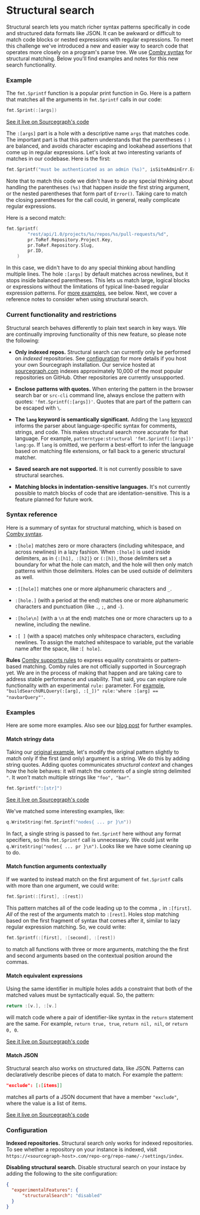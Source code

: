 # Structural search

Structural search lets you match richer syntax patterns specifically in code
and structured data formats like JSON. It can be awkward or difficult to match
code blocks or nested expressions with regular expressions. To meet this
challenge we've introduced a new and easier way to search code that operates
more closely on a program's parse tree. We use [Comby
syntax](https://comby.dev/#match-syntax) for structural matching. Below you'll
find examples and notes for this new search functionality.

### Example

The `fmt.Sprintf` function is a popular print function in Go. Here is a pattern
that matches all the arguments in `fmt.Sprintf` calls in our code:

```go
fmt.Sprint(:[args])
```

[See it live on Sourcegraph's code](https://sourcegraph.com/search?q=repo:%5Egithub%5C.com/sourcegraph/sourcegraph%24++%27fmt.Sprintf%28:%5Bargs%5D%29%27&patternType=structural)

The `:[args]` part is a hole with a descriptive name `args` that matches
code.  The important part is that this pattern understands that the parentheses
`(` `)` are balanced, and avoids character escaping and lookahead assertions
that come up in regular expressions. Let's look at two interesting variants of matches in our codebase. Here is the first:

```go
fmt.Sprintf("must be authenticated as an admin (%s)", isSiteAdminErr.Error())
```

Note that to match this code we didn't have to do any special thinking about
handling the parentheses `(%s)` that happen _inside_ the first string argument,
or the nested parentheses that form part of `Error()`. Taking care to match the
closing parentheses for the call could, in general, really complicate regular
expressions.

Here is a second match:

```go
fmt.Sprintf(
		"rest/api/1.0/projects/%s/repos/%s/pull-requests/%d",
		pr.ToRef.Repository.Project.Key,
		pr.ToRef.Repository.Slug,
		pr.ID,
	)
```

In this case, we didn't have to do any special thinking about handling multiple
lines. The hole `:[args]` by default matches across newlines, but it stops
inside balanced parentheses. This lets us match large, logical blocks or
expressions without the limitations of typical line-based regular expression
patterns. For [more examples](#more-examples), see below. Next, we cover a
reference notes to consider when using structural search.

### Current functionality and restrictions

Structural search behaves differently to plain text search in key ways. We are
continually improving functionality of this new feature, so please note the
following:

- **Only indexed repos.** Structural search can currently only be performed on _indexed_ repositories. See [configuration](#configuration) for more details if you host your own Sourcegraph installation. Our service hosted at [sourcegraph.com](https://sourcegraph.com/search) indexes approximately 10,000 of the most popular repositories on GitHub. Other repositories are currently unsupported.

- **Enclose patterns with quotes.** When entering the pattern in the browser search bar or `src-cli` command line, always enclose the pattern with quotes: `'fmt.Sprintf(:[args])'`. Quotes that are part of the pattern can be escaped with `\`.

- **The `lang` keyword is semantically significant.** Adding the `lang` [keyword](queries.md) informs the parser about language-specific syntax for comments, strings, and code. This makes structural search more accurate for that language. For example, `patterntype:structural 'fmt.Sprintf(:[args])' lang:go`. If `lang` is omitted, we perform a best-effort to infer the language based on matching file extensions, or fall back to a generic structural matcher.

- **Saved search are not supported.** It is not currently possible to save structural searches.

- **Matching blocks in indentation-sensitive languages.** It's not currently possible to match blocks of code that are identation-sensitive. This is a feature planned for future work.

### Syntax reference

Here is a summary of syntax for structural matching, which is based on [Comby syntax](https://comby.dev/#match-syntax).

- `:[hole]` matches zero or more characters (including whitespace, and across
newlines) in a lazy fashion. When `:[hole]` is used inside delimiters, as in
`{:[h1], :[h2]}` or `(:[h])`, those delimiters set a boundary for what the hole
can match, and the hole will then only match patterns within those delimiters.
Holes can be used outside of delimiters as well.

- `:[[hole]]` matches one or more alphanumeric characters and `_`.

- `:[hole.]` (with a period at the end) matches one or more alphanumeric characters and punctuation (like `.`, `;`, and `-`).

- `:[hole\n]` (with a `\n` at the end) matches one or more characters up to a newline, including the newline.

- `:[ ]` (with a space) matches only whitespace characters, excluding newlines. To assign the matched whitespace to variable, put the variable name after the space, like :`[ hole]`.


**Rules** [Comby supports rules](https://comby.dev/#advanced-usage) to express equality constraints or pattern-based matching. Comby rules are not officially supported in Sourcegraph yet. We are in the process of making that happen and are taking care to address stable performance and usability. That said, you can explore rule functionality with an experimental `rule:` parameter. For [example](https://sourcegraph.com/search?q=repo:%5Egithub%5C.com/sourcegraph/sourcegraph%24+%22buildSearchURLQuery%28:%5Barg%5D%2C+:%5B_%5D%29%22+rule:%27where+:%5Barg%5D+%3D%3D+%22navbarQuery%22%27&patternType=structural), `"buildSearchURLQuery(:[arg], :[_])" rule:'where :[arg] == "navbarQuery"'`.

### Examples

Here are some more examples. Also see our [blog post](https://about.sourcegraph.com/blog/going-beyond-regular-expressions-with-structural-code-search) for further examples.

#### Match stringy data

Taking our [original example](#example), let's modify the original pattern
slightly to match only if the first (and only) argument is a string. We do this
by adding string quotes. Adding quotes communicates _structural context_ and
changes how the hole behaves: it will match the contents of a single string
delimited `"`. It _won't_ match multiple strings like `"foo", "bar"`.

```go
fmt.Sprintf(":[str]")
```

[See it live on Sourcegraph's code](https://sourcegraph.com/search?q=repo:%5Egithub%5C.com/sourcegraph/sourcegraph%24++%27fmt.Sprintf%28%22:%5Bargs%5D%22%29%27&patternType=structural)

We've matched some interesting examples, like:

```go
q.WriteString(fmt.Sprintf("nodes{ ... pr }\n"))
```

In fact, a single string is passed to `fmt.Sprintf` here without any format
specifiers, so this `fmt.Sprintf` call is unnecessary. We could just write `q.WriteString("nodes{ ... pr }\n")`. Looks like we have some
cleaning up to do. 

#### Match function arguments contextually

If we wanted to instead match on the first argument of `fmt.Sprintf` calls with more than one argument, we could write:

```go
fmt.Sprint(:[first], :[rest])
```

This pattern matches all of the code leading up to the comma `,` in
`:[first]`. _All_ of the rest of the arguments match to `:[rest]`. Holes stop
matching based on the first fragment of syntax that comes after it,
similar to lazy regular expression matching. So, we could write:

```go
fmt.Sprintf(:[first], :[second], :[rest])
```

to match all functions with three or more arguments, matching the the first and second arguments based on the contextual position around the commas.

#### Match equivalent expressions

Using the same identifier in multiple holes adds a constraint that both of the matched values must be syntactically equal. So, the pattern:

```go
return :[v.], :[v.]
```

will match code where a pair of identifier-like syntax in the `return` statement are the same. For example, `return true, true`, `return nil, nil`, or `return 0, 0`. 

[See it live on Sourcegraph's code](https://sourcegraph.com/search?q=+lang:go+%27return+:%5Bv.%5D%2C+:%5Bv.%5D%27&patternType=structural)

#### Match JSON

Structural search also works on structured data, like JSON. Patterns can declaratively describe pieces of data to match. For example the pattern:

```json
"exclude": [:[items]]
```

matches all parts of a JSON document that have a member `"exclude"`, where the value is a list of items. 

[See it live on Sourcegraph's code](https://sourcegraph.com/search?q=repo:%5Egithub%5C.com/sourcegraph/sourcegraph%24++%27%22exclude%22:+%5B:%5Bitems%5D%5D%27+lang:json&patternType=structural)

### Configuration

**Indexed repositories.** Structural search only works for indexed repositories. To see whether a repository on your instance is indexed, visit `https://<sourcegraph-host>.com/repo-org/repo-name/-/settings/index`. 

**Disabling structural search.** Disable structural search on your instace by adding the following to the site configuration:

```json
{
  "experimentalFeatures": {
      "structuralSearch": "disabled"
  }
}
```
